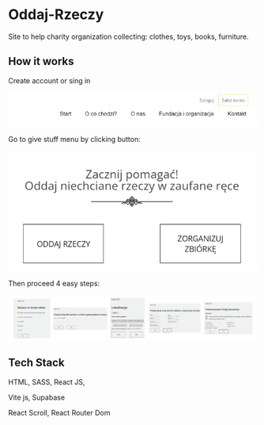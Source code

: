 # Oddaj-Rzeczy
Site to help charity organization collecting: clothes, toys, books, furniture. 


## How it works
Create account or sing in


![](images/pickmenu2.png)

Go to give stuff menu by clicking button: 

![](images/pickmenu.png)

Then proceed 4 easy steps: 

![](images/oddajRzeczy.png)
## Tech Stack

HTML, SASS, React JS,

Vite js, Supabase

React Scroll, React Router Dom

